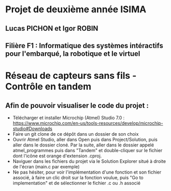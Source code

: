 # Projet de deuxième année ISIMA
## Lucas PICHON et Igor ROBIN
## Filière F1 : Informatique des systèmes intéractifs pour l'embarqué, la robotique et le virtuel
# Réseau de capteurs sans fils - Contrôle en tandem

## Afin de pouvoir visualiser le code du projet :
- Télécharger et installer Microchip (Atmel) Studio 7.0 : https://www.microchip.com/en-us/tools-resources/develop/microchip-studio#Downloads
- Faire un git clone de ce dépôt dans un dossier de son choix
- Ouvrir Atmel Studio, aller dans Open puis dans Project/Solution, puis aller dans le dossier cloné. Par la suite, aller dans le dossier appelé atmel_programmes puis dans "Tandem" et double-cliquer sur le fichier dont l'icône est orange d'extension .cproj.
- Naviguer dans les fichiers du projet via le Solution Explorer situé à droite de l'écran (main.c par exemple)
- Ne pas hésiter, pour voir l'implémentation d'une fonction et son fichier associé, à faire un clic droit sur la fonction voulue, puis "Go to implementation" et de sélectionner le fichier .c ou .h associé
